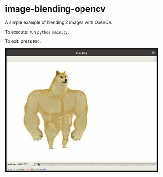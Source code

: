 # image-blending-opencv

A simple example of blending 2 images with OpenCV.

To execute: run `python main.py`.

To exit: press `ESC`.

![](./demo.gif)
